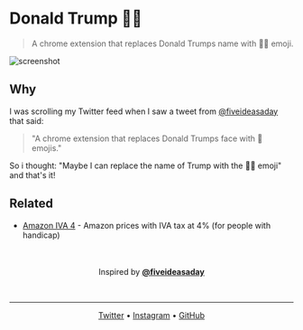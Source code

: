 # Donald Trump :poop:🎺
> A chrome extension that replaces Donald Trumps name with :poop:🎺 emoji.

![screenshot](https://user-images.githubusercontent.com/16429579/35693294-0de703ac-077e-11e8-89b2-216001abc3bf.png)

## Why
I was scrolling my Twitter feed when I saw a tweet from [@fiveideasaday][5ideas] that said:
> "A chrome extension that replaces Donald Trumps face with :poop: emojis."

So i thought: "Maybe I can replace the name of Trump with the :poop:🎺 emoji" and that's it!

## Related
- [Amazon IVA 4](iva4) - Amazon prices with IVA tax at 4% (for people with handicap)


<p align="center">
    <br/> <br/>
	Inspired by <b><a href="https://twitter.com/fiveideasaday" target="_blank">@fiveideasaday</a></b>
</p>
<br/>
<hr>
<p align="center">
	<a target="_blank" href="https://twitter.com/rawnlydev">Twitter</a> • <a target="_blank" href="https://instagram.com/fede.vitale">Instagram</a>  • <a target="_blank" href="https://github.com/rawnly">GitHub</a> 
</p>


[5ideas]: https://twitter.com/fiveideasaday
[iva4]: https://github.com/rawnly/amazon-iva-4
